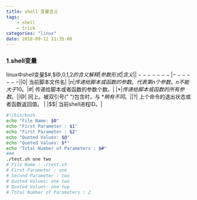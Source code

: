 ```yaml
---
title: shell 变量含义
tags: 
	- shell
	- trick
categories: "linux"
date: 2018-09-12 11:35:00
---
```


### 1.shell变量
linux中shell变量$#,$@,$0,$1,$2的含义解释
| 参数形式          |           含义 |
| -------           | -------       |
|$0| 当前脚本文件名|
|$n| 传递给脚本或函数的参数。代表第n个参数。n不能大于10。
|$#| 传递给脚本或者函数的参数个数。|
|$*| 传递给脚本或函数的所有参数。|
|$@| 同上。被双引号(" ")包含时，与 $* 稍有不同。|
|$?| 上个命令的退出状态或者函数返回值。 |
|$$| 当前shell进程ID。|
``` Bash {.line-numbers}
#!/bin/bash
echo "File Name: $0"
echo "First Parameter : $1"
echo "First Parameter : $2"
echo "Quoted Values: $@"
echo "Quoted Values: $*"
echo "Total Number of Parameters : $#"
### 
./test.sh one two
# File Name : ./test.sh
# First Parameter : one
# Second Parameter : two
# Quoted Values: one two
# Quoted Values: one twp
# Total Number of Parameters : 2
```